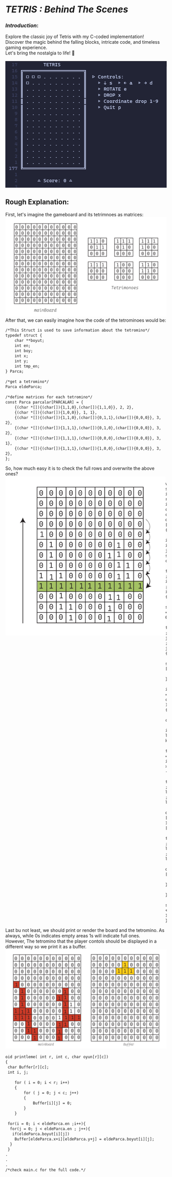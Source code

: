 # <em>TETRIS : Behind The Scenes</em>

### _Introduction_:
  Explore the classic joy of Tetris with my C-coded implementation!<br>
  Discover the magic behind the falling blocks, intricate code, and timeless gaming experience.<br> Let's bring the nostalgia to life! 🚀 <br>
  <br>
  ![a](./img/gameplay.gif)



## Rough Explanation:
  First, let's imagine the gameboard and its tetrimnoes as matrices:<br> 
    ![a](./img/graph1.png)
  After that, we can easily imagine how the code of the tetrominoes would be:
```
/*This Struct is used to save information about the tetromino*/
typedef struct {
    char **boyut;
    int en;        
    int boy;      
    int x;          
    int y;         
    int tmp_en;
} Parca;

/*get a tetromino*/
Parca eldeParca;

/*define matrices for each tetromino*/
const Parca parcalar[PARCALAR] = {
    {(char *[]){(char[]){1,1,0},(char[]){1,1,0}}, 2, 2},                       
    {(char *[]){(char[]){1,0,0}}, 1, 1},                                      
    {(char *[]){(char[]){1,1,0},(char[]){0,1,1},(char[]){0,0,0}}, 3, 2},     
    {(char *[]){(char[]){1,1,1},(char[]){0,1,0},(char[]){0,0,0}}, 3, 2},    
    {(char *[]){(char[]){1,1,1},(char[]){0,0,0},(char[]){0,0,0}}, 3, 1},   
    {(char *[]){(char[]){1,1,1},(char[]){1,0,0},(char[]){0,0,0}}, 3, 2},  
};
```
So, how much easy it is to check the full rows and overwrite the above ones?<br>
<img style="float: left" src="./img/graph2.png" alt="graph2" width="500"/>

```
void skorlama( int r, int c, char oyun[r][c])
{
 int i, j, sum, count=0;
 for(i=0 ; i<r ; i++){
  sum = 0;
  for(j=0 ; j<c ; j++) {
   sum+=oyun[i][j];
  }
  if(sum == c ){
   count++;
   int l, k;
   for(k = i;k >=1;k--)
    for(l=0 ; l<c ; l++)
     oyun[k][l]=oyun[k-1][l];
   for(l=0 ; l<c ; l++)
    oyun[k][l]=0;
  }
 }
 skor += 100*count*i;
}
```
Last bu not least, we should print or render the board and the tetromino.
As always, while 0s indicates empty areas 1s will indicate full ones. <br>
However, The tetromino that the player contols should be displayed in a different way so we print it as a buffer.
![a](./img/graph3.png)

```
oid printleme( int r, int c, char oyun[r][c])
{
 char Buffer[r][c];
 int i, j;
    
    for ( i = 0; i < r; i++)
    {
        for ( j = 0; j < c; j++)
        {
            Buffer[i][j] = 0;
        }
    }
    
 for(i = 0; i < eldeParca.en ;i++){
  for(j = 0; j < eldeParca.en ; j++){
   if(eldeParca.boyut[i][j])
    Buffer[eldeParca.x+i][eldeParca.y+j] = eldeParca.boyut[i][j];
  }
 }
.
.
.
/*check main.c for the full code.*/
```

